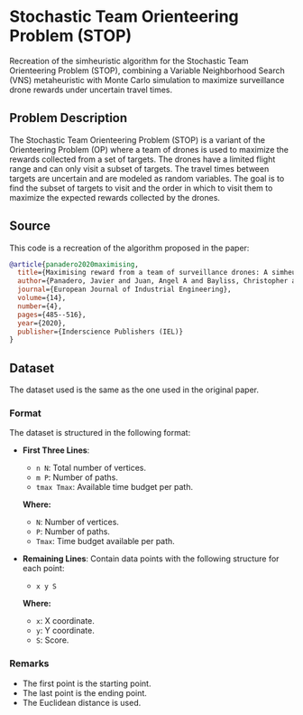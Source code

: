 # Stochastic Team Orienteering Problem (STOP)
Recreation of the simheuristic algorithm for the Stochastic Team Orienteering Problem (STOP), combining a Variable Neighborhood Search (VNS) metaheuristic with Monte Carlo simulation to maximize surveillance drone rewards under uncertain travel times.

## Problem Description
The Stochastic Team Orienteering Problem (STOP) is a variant of the Orienteering Problem (OP) where a team of drones is used to maximize the rewards collected from a set of targets. The drones have a limited flight range and can only visit a subset of targets. The travel times between targets are uncertain and are modeled as random variables. The goal is to find the subset of targets to visit and the order in which to visit them to maximize the expected rewards collected by the drones.

## Source
This code is a recreation of the algorithm proposed in the paper:

```bibtex
@article{panadero2020maximising,
  title={Maximising reward from a team of surveillance drones: A simheuristic approach to the stochastic team orienteering problem},
  author={Panadero, Javier and Juan, Angel A and Bayliss, Christopher and Currie, Christine},
  journal={European Journal of Industrial Engineering},
  volume={14},
  number={4},
  pages={485--516},
  year={2020},
  publisher={Inderscience Publishers (IEL)}
}
```

## Dataset

The dataset used is the same as the one used in the original paper.

### Format

The dataset is structured in the following format:

- **First Three Lines**:
  - `n N`: Total number of vertices.
  - `m P`: Number of paths.
  - `tmax Tmax`: Available time budget per path.

  **Where:**
  - `N`: Number of vertices.
  - `P`: Number of paths.
  - `Tmax`: Time budget available per path.

- **Remaining Lines**:
  Contain data points with the following structure for each point:

  - `x y S`

  **Where:**
  - `x`: X coordinate.
  - `y`: Y coordinate.
  - `S`: Score.

### Remarks

- The first point is the starting point.
- The last point is the ending point.
- The Euclidean distance is used.
